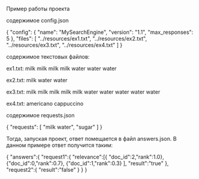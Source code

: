 Пример работы проекта

содержимое config.json

{
  "config": {
		"name": "MySearchEngine",
    "version": "1.1",
    "max_responses": 5
  },
  "files": [
    "../resources/ex1.txt",
    "../resources/ex2.txt",
    "../resources/ex3.txt",
    "../resources/ex4.txt"
  ]
}

содержимое текстовых файлов:

ex1.txt: milk milk milk milk water water water

ex2.txt: milk water water

ex3.txt: milk milk milk milk milk water water water water water

ex4.txt: americano cappuccino


содержимое requests.json

{
  "requests": [
    "milk water",
    "sugar"
  ]
}

Тогда, запуская проект, ответ помещается в файл answers.json. В данном примере ответ получится таким:

{
  "answers":{
    "request1":{
      "relevance":[{
        "doc_id":2,"rank":1.0},
        {"doc_id":0,"rank":0.7},
        {"doc_id":1,"rank":0.3}
      ],
      "result":"true"
    },
    "request2":{
      "result":"false"
    }
  }
}
